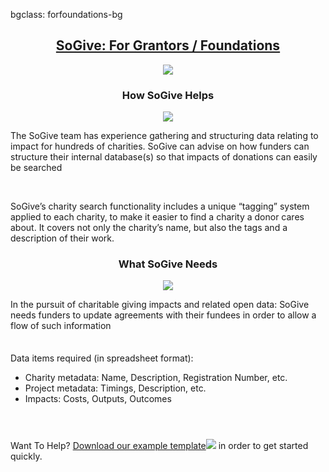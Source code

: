 bgclass: forfoundations-bg

<div class="forfoundations-bg">
</div>

<div class="col-md-12">
	<center>
		<H2 style="text-decoration: underline;">SoGive: For Grantors / Foundations</H2>
	</center>
</div>
<div class="col-md-12">
	<div class="col-md-offset-2 col-md-8">
		<center>
			<img src="img/funding.ecosystem.infographic.png" class="img-fit">
		</center>
	</div>
</div>
<div class="col-md-12">
	<div class="col-md-offset-2 col-md-8">
		<div class="col-md-6">
			<div class="col-md-12">
				<center>
					<H3>How SoGive Helps</H3>
				</center>
			</div>
			<div class="col-md-12">
				<center>
					<img src="img/hands.flower.jpg" class="img-fit">
				</center>
			</div>
			<div class="col-md-12">
				<p class="sogive-text-body">
					The SoGive team has experience gathering and structuring data relating to impact for hundreds of charities. SoGive can advise on how funders can structure their internal database(s) so that impacts of donations can easily be searched
				</p>
				<br>
				<p class="sogive-text-body">
					SoGive’s charity search functionality includes a unique “tagging” system applied to each charity, to make it easier to find a charity a donor cares about. It covers not only the charity’s name, but also the tags and a description of their work.
				</p>
			</div>
		</div>
		<div class="col-md-6">
			<div class="col-md-12">
				<center>
					<H3>What SoGive Needs</H3>
				</center>
			</div>
			<div class="col-md-12">
				<center>
					<img src="img/nuts.table.jpg" class="img-fit">
				</center>
			</div>
			<div class="col-md-12">
				<p class="sogive-text-body">
					In the pursuit of charitable giving impacts and related open data: SoGive needs funders to update agreements with their fundees in order to allow a flow of such information
				</p>
			</div>
			<!-- Cheap vertical space, you can increase or decrease it by changing the em level-->
      		<div class="white-bg col-xs-12" style="height:0.5em;">
      		</div>
			<div class="col-md-12">
				<p class="sogive-text-body"> 
					Data items required (in spreadsheet format):
					<ul>
						<li>
							Charity metadata: Name, Description, Registration Number, etc.
						</li>
						<li>
							Project metadata: Timings, Description, etc.
						</li>
						<li>
							Impacts: Costs, Outputs, Outcomes
						</li>
					</ul>
				</p>
			</div>
		</div>
	</div>
</div>
<!-- Cheap vertical space, you can increase or decrease it by changing the em level-->
<div class="white-bg col-xs-12" style="height:2em;">
</div>
<!-- End of cheap vertical space -->
<div class="col-md-12">
	<div class="col-md-offset-2 col-md-8">
		<p class="sogive-text-body">
			Want To Help? <a href="assets/sogive-charity-data-example.csv" download>Download our example template<img src="img/csv.png" class="inline-text-icon"></a> in order to get started quickly.
		</p>
	</div>
</div>